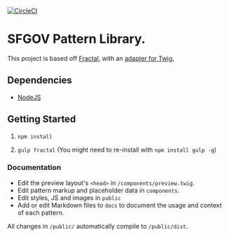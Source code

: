 [![CircleCI](https://circleci.com/gh/SFDigitalServices/sf-design-system/tree/master.svg?style=svg)](https://circleci.com/gh/SFDigitalServices/sf-design-system/tree/master)

# SFGOV Pattern Library.

This project is based off [Fractal](https://fractal.build/), with an [adapter for Twig.](https://github.com/WondrousLLC/fractal-twig-drupal-adapter)

## Dependencies

- [NodeJS](https://nodejs.org/)

## Getting Started

1. `npm install`

2. `gulp fractal` (You might need to re-install with `npm install gulp -g`)

### Documentation

- Edit the preview layout's `<head>` in `/components/preview.twig`.
- Edit pattern markup and placeholder data in `components`.
- Edit styles, JS and images in `public`
- Add or edit Markdown files to `docs` to document the usage and context of each pattern.

All changes in `/public/` automatically compile to `/public/dist`.
